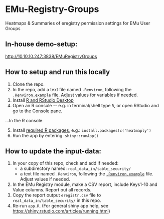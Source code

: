 # EMu-Registry-Groups
Heatmaps & Summaries of eregistry permission settings for EMu User Groups

## In-house demo-setup:
http://10.10.10.247:3838/EMuRegistryGroups 

## How to setup and run this locally
1. Clone the repo.
2. In the repo, add a text file named `.Renviron`, following the [`.Renviron.example`](https://github.com/magpiedin/EMu-Registry-Groups/blob/master/.Renviron.example) file. Adjust values for variables if needed.
3. Install [R and RStudio Desktop](https://posit.co/download/rstudio-desktop/)
4. Open an R console -- e.g. in terminal/shell type `R`, or open RStudio and go to the Console pane.

...In the R console: 

5. Install [required R packages](https://github.com/magpiedin/EMu-Registry-Groups/blob/master/requirements.txt), e.g.: `install.packages(c('heatmaply')`
6. Run the app by entering: `shiny::runApp()`


## How to update the input-data:

1. In your copy of this repo, check and add if needed:
    - a subdirectory named: `real_data_in/table_security/`
    - a text file named `.Renviron`, following the [`.Renviron.example`](https://github.com/magpiedin/EMu-Registry-Groups/blob/master/.Renviron.example) file. Adjust values if needed.
2. In the EMu Registry module, make a CSV report, include Keys1-10 and Value columns. Report out all records. 
3. Copy the report output `eregistr.csv` file to `real_data_in/table_security/` in this repo.
4. Re-run `app.R`.  (For general shiny app help, see https://shiny.rstudio.com/articles/running.html)



